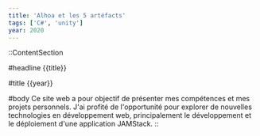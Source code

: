 ```yaml
---
title: 'Alhoa et les 5 artéfacts'
tags: ['C#', 'unity']
year: 2020
---
```


::ContentSection

#headline
{{title}}

#title
{{year}}

#body
Ce site web a pour objectif de présenter mes compétences et mes projets personnels. J'ai profité de l'opportunité pour explorer de nouvelles technologies en développement web, principalement le développement et le déploiement d'une application JAMStack.
::
